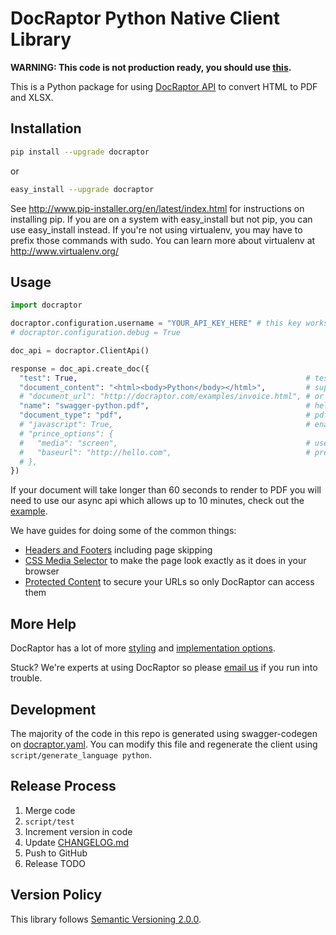 # DocRaptor Python Native Client Library

**WARNING: This code is not production ready, you should use [this](https://docraptor.com/documentation/python).**

This is a Python package for using [DocRaptor API](http://docraptor.com/documentation) to convert HTML to PDF and XLSX.

## Installation

```sh
pip install --upgrade docraptor
```

or

```sh
easy_install --upgrade docraptor
```

See http://www.pip-installer.org/en/latest/index.html for instructions on installing pip. If you are on a system with easy_install but not pip, you can use easy_install instead. If you're not using virtualenv, you may have to prefix those commands with sudo. You can learn more about virtualenv at http://www.virtualenv.org/

## Usage

```python
import docraptor

docraptor.configuration.username = "YOUR_API_KEY_HERE" # this key works for test documents
# docraptor.configuration.debug = True

doc_api = docraptor.ClientApi()

response = doc_api.create_doc({
  "test": True,                                                   # test documents are free but watermarked
  "document_content": "<html><body>Python</body></html>",         # supply content directly
  # "document_url": "http://docraptor.com/examples/invoice.html", # or use a url
  "name": "swagger-python.pdf",                                   # help you find a document later
  "document_type": "pdf",                                         # pdf or xls or xlsx
  # "javascript": True,                                           # enable JavaScript processing
  # "prince_options": {
  #   "media": "screen",                                          # use screen styles instead of print styles
  #   "baseurl": "http://hello.com",                              # pretend URL when using document_content
  # },
})
```

If your document will take longer than 60 seconds to render to PDF you will need to use our async api which allows up to 10 minutes, check out the [example](example/async.py).


We have guides for doing some of the common things:
* [Headers and Footers](https://docraptor.com/documentation/style#pdf-headers-footers) including page skipping
* [CSS Media Selector](https://docraptor.com/documentation/api#api_basic_pdf) to make the page look exactly as it does in your browser
* [Protected Content](https://docraptor.com/documentation/api#api_advanced_pdf) to secure your URLs so only DocRaptor can access them

## More Help

DocRaptor has a lot of more [styling](https://docraptor.com/documentation/style) and [implementation options](https://docraptor.com/documentation/api).

Stuck? We're experts at using DocRaptor so please [email us](mailto:support@docraptor.com) if you run into trouble.


## Development

The majority of the code in this repo is generated using swagger-codegen on [docraptor.yaml](docraptor.yaml). You can modify this file and regenerate the client using `script/generate_language python`.

## Release Process

1. Merge code
2. `script/test`
3. Increment version in code
4. Update [CHANGELOG.md](CHANGELOG.md)
5. Push to GitHub
6. Release TODO

## Version Policy

This library follows [Semantic Versioning 2.0.0](http://semver.org).
